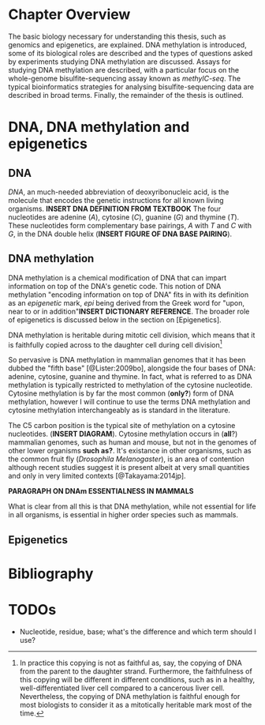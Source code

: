 # Chapter Overview
The basic biology necessary for understanding this thesis, such as genomics and epigenetics, are explained. DNA methylation is introduced, some of its biological roles are described and the types of questions asked by experiments studying DNA methylation are discussed. Assays for studying DNA methylation are described, with a particular focus on the whole-genome bisulfite-sequencing assay known as _methylC-seq_. The typical bioinformatics strategies for analysing bisulfite-sequencing data are described in broad terms. Finally, the remainder of the thesis is outlined.


# DNA, DNA methylation and epigenetics
## DNA
_DNA_, an much-needed abbreviation of deoxyribonucleic acid, is the molecule that encodes the genetic instructions for all known living organisms. __INSERT DNA DEFINITION FROM TEXTBOOK__ The four nucleotides are adenine (_A_), cytosine (_C_), guanine (_G_) and thymine (_T_). These nucleotides form complementary base pairings, _A_ with _T_ and _C_ with _G_, in the DNA double helix (__INSERT FIGURE OF DNA BASE PAIRING__).



## DNA methylation
DNA methylation is a chemical modification of DNA that can impart information on top of the DNA's genetic code. This notion of DNA methylation "encoding information on top of DNA" fits in with its definition as an _epigenetic_ mark, _epi_ being derived from the Greek word for "upon, near to or in addition"__INSERT DICTIONARY REFERENCE__. The broader role of epigenetics is discussed below in the section on [Epigenetics].

DNA methylation is heritable during mitotic cell division, which means that it is faithfully copied across to the daughter cell during cell division[^mitotic]

[^mitotic]: In practice this copying is not as faithful as, say, the copying of DNA from the parent to the daughter strand. Furthermore, the faithfulness of this copying will be different in different conditions, such as in a healthy, well-differentiated liver cell compared to a cancerous liver cell. Nevertheless, the copying of DNA methylation is faithful enough for most biologists to consider it as a mitotically heritable mark most of the time.

So pervasive is DNA methylation in mammalian genomes that it has been dubbed the "fifth base" [@Lister:2009bo], alongside the four bases of DNA: adenine, cytosine, guanine and thymine.  In fact, what is referred to as DNA methylation is typically restricted to methylation of the cytosine nucleotide. Cytosine methylation is by far the most common (__only?__) form of DNA methylation, however I will continue to use the terms DNA methylation and cytosine methylation interchangeably as is standard in the literature.

The C5 carbon position is the typical site of methylation on a cytosine nucleotides. (__INSERT DIAGRAM__).  Cytosine methylation occurs in (__all__?) mammalian genomes, such as human and mouse, but not in the genomes of other lower organisms __such as?__. It's existance in other organisms, such as the common fruit fly (_Drosophila Melanogaster_), is an area of contention although recent studies suggest it is present albeit at very small quantities and only in very limited contexts [@Takayama:2014jp]. 

__PARAGRAPH ON DNAm ESSENTIALNESS IN MAMMALS__



What is clear from all this is that DNA methylation, while not essential for life in all organisms, is essential in higher order species such as mammals.

## Epigenetics

# Bibliography

# TODOs
* Nucleotide, residue, base; what's the difference and which term should I use?